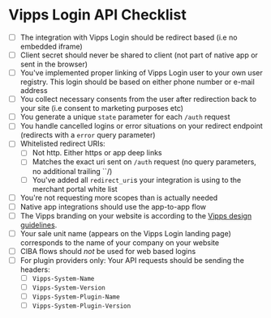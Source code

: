 # Vipps Login API Checklist

- [ ] The integration with Vipps Login should be redirect based (i.e no embedded iframe)
- [ ] Client secret should never be shared to client (not part of native app or sent in the browser)
- [ ] You've implemented proper linking of Vipps Login user to your own user registry. This login should be based on either phone number or e-mail address
- [ ] You collect necessary consents from the user after redirection back to your site (i.e consent to marketing purposes etc)  
- [ ] You generate a unique `state` parameter for each `/auth` request
- [ ] You handle cancelled logins or error situations on your redirect endpoint (redirects with a `error` query parameter)  
- [ ] Whitelisted redirect URIs:
    - [ ] Not http. Either https or app deep links
    - [ ] Matches the exact uri sent on `/auth` request (no query parameters, no additional trailing ``/)
    - [ ] You've added all `redirect_uri`s your integration is using to the merchant portal white list
- [ ] You're not requesting more scopes than is actually needed
- [ ] Native app integrations should use the app-to-app flow
- [ ] The Vipps branding on your website is according to the
      [Vipps design guidelines](https://github.com/vippsas/vipps-design-guidelines).
- [ ] Your sale unit name (appears on the Vipps Login landing page) corresponds to the name of your company on your website
- [ ] CIBA flows should _not_ be used for web based logins
- [ ] For plugin providers only:  Your API requests should be sending the headers:
  - [ ] `Vipps-System-Name`
  - [ ] `Vipps-System-Version`
  - [ ] `Vipps-System-Plugin-Name`
  - [ ] `Vipps-System-Plugin-Version`